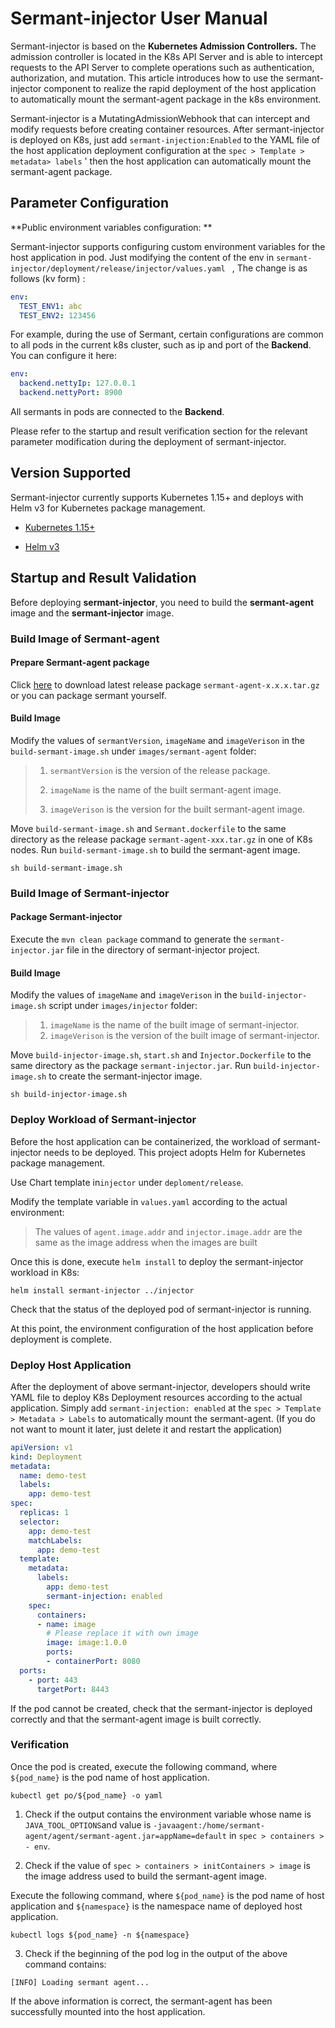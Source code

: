# Sermant-injector User Manual

Sermant-injector is based on the **Kubernetes Admission Controllers.** The admission controller is located in the K8s API Server and is able to intercept requests to the API Server to complete operations such as authentication, authorization, and mutation. This article introduces how to use the sermant-injector component to realize the rapid deployment of the host application to automatically mount the sermant-agent package in the k8s environment.


Sermant-injector is a MutatingAdmissionWebhook that can intercept and modify requests before creating container resources. After sermant-injector is deployed on K8s, just add `sermant-injection:Enabled` to the YAML file of the host application deployment configuration at the `spec > Template > metadata> labels` ' then the host application can automatically mount the sermant-agent package.

## Parameter Configuration

**Public environment variables configuration: **

Sermant-injector supports configuring custom environment variables for the host application in pod. Just modifying the content of the env in `sermant-injector/deployment/release/injector/values.yaml ` , The change is as follows (kv form) :

```yaml
env:
  TEST_ENV1: abc
  TEST_ENV2: 123456
```

For example, during the use of Sermant, certain configurations are common to all pods in the current k8s cluster, such as ip and port of the **Backend**. You can configure it here:

```yaml
env:
  backend.nettyIp: 127.0.0.1
  backend.nettyPort: 8900
```

All sermants in pods are connected to the **Backend**.

Please refer to the startup and result verification section for the relevant parameter modification during the deployment of sermant-injector.

## Version Supported

Sermant-injector currently supports Kubernetes 1.15+ and deploys with Helm v3 for Kubernetes package management.

- [Kubernetes 1.15+](https://kubernetes.io/)

- [Helm v3](https://helm.sh/)

## Startup and Result Validation

Before deploying **sermant-injector**, you need to build the **sermant-agent** image and the **sermant-injector** image.

### Build Image of Sermant-agent

#### Prepare Sermant-agent package

Click [here](https://github.com/huaweicloud/Sermant/releases) to download latest release package `sermant-agent-x.x.x.tar.gz` or you can package sermant yourself.

#### Build Image

Modify the values of `sermantVersion`, `imageName` and `imageVerison` in the `build-sermant-image.sh` under `images/sermant-agent` folder:

> 1. `sermantVersion` is the version of the release package.
>
> 2. `imageName` is the name of the built sermant-agent image.
>
> 3. `imageVerison` is the version for the built sermant-agent image.

Move `build-sermant-image.sh` and `Sermant.dockerfile` to the same directory as the release package `sermant-agent-xxx.tar.gz` in one of K8s nodes. Run `build-sermant-image.sh` to build the sermant-agent image.

```shell
sh build-sermant-image.sh
```

### Build Image of Sermant-injector

#### Package Sermant-injector

Execute the `mvn clean package` command to generate the `sermant-injector.jar` file in the directory of sermant-injector project.

#### Build Image

Modify the values of `imageName` and `imageVerison` in the `build-injector-image.sh` script under `images/injector` folder:

> 1. `imageName` is the name of the built image of sermant-injector.
> 2. `imageVerison` is the version of the built image of sermant-injector.

Move `build-injector-image.sh`, `start.sh` and `Injector.Dockerfile` to the same directory as the package `sermant-injector.jar`. Run `build-injector-image.sh` to create the sermant-injector image.

```shell
sh build-injector-image.sh
```

### Deploy Workload of Sermant-injector 

Before the host application can be containerized, the workload of sermant-injector needs to be deployed. This project adopts Helm for Kubernetes package management.

Use Chart template in`injector` under `deploment/release`.

Modify the template variable in `values.yaml` according to the actual environment:

> The values of `agent.image.addr` and `injector.image.addr` are the same as the image address when the images are built

Once this is done, execute `helm install` to deploy the sermant-injector workload in K8s:

```shell
helm install sermant-injector ../injector
```

Check that the status of the deployed pod of sermant-injector is running.

At this point, the environment configuration of the host application before deployment is complete.

### Deploy Host Application 

After the deployment of above sermant-injector, developers should write YAML file to deploy K8s Deployment resources according to the actual application. Simply add `sermant-injection: enabled` at the `spec > Template > Metadata > Labels` to automatically mount the sermant-agent. (If you do not want to mount it later, just delete it and restart the application)

```yaml
apiVersion: v1
kind: Deployment
metadata:
  name: demo-test
  labels:
    app: demo-test
spec:
  replicas: 1
  selector:
    app: demo-test
    matchLabels:
      app: demo-test
  template:
    metadata:
      labels:
        app: demo-test
        sermant-injection: enabled
    spec:
      containers:
      - name: image
        # Please replace it with own image
        image: image:1.0.0
        ports: 
        - containerPort: 8080
  ports:
    - port: 443
      targetPort: 8443
```

If the pod cannot be created, check that the sermant-injector is deployed correctly and that the sermant-agent image is built correctly.

### Verification

Once the pod is created, execute the following command, where `${pod_name}` is the pod name of host application.

```shell
kubectl get po/${pod_name} -o yaml
```

1. Check if the output contains the environment variable whose name is `JAVA_TOOL_OPTIONS`and value is `-javaagent:/home/sermant-agent/agent/sermant-agent.jar=appName=default` in `spec > containers > - env`.

2. Check if the value of `spec > containers > initContainers > image` is the image address used to build the sermant-agent image.

Execute the following command, where `${pod_name}` is the pod name of host application and `${namespace}` is the namespace name of deployed host application.

```shell
kubectl logs ${pod_name} -n ${namespace}
```

3. Check if the beginning of the pod log in the output of the above command contains:

```
[INFO] Loading sermant agent...
```

If the above information is correct, the sermant-agent has been successfully mounted into the host application.